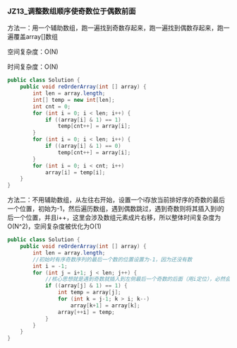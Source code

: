 ### JZ13_调整数组顺序使奇数位于偶数前面

方法一：用一个辅助数组，跑一遍找到奇数存起来，跑一遍找到偶数存起来，跑一遍覆盖array[]数组

空间复杂度：O(N)

时间复杂度：O(N)

```java
public class Solution {
    public void reOrderArray(int [] array) {
        int len = array.length;
        int[] temp = new int[len];
        int cnt = 0;
        for (int i = 0; i < len; i++) {
            if ((array[i] & 1) == 1)
                temp[cnt++] = array[i];
        }
        for (int i = 0; i < len; i++) {
            if ((array[i] & 1) == 0)
                temp[cnt++] = array[i];
        }
        for (int i = 0; i < cnt; i++)
            array[i] = temp[i];
    }
}
```

方法二：不用辅助数组，从左往右开始，设置一个i存放当前排好序的奇数的最后一个位置，初始为-1，然后遍历数组，遇到偶数跳过，遇到奇数则将其插入到i的后一个位置，并且i++，这里会涉及数组元素成片右移，所以整体时间复杂度为O(N^2)，空间复杂度被优化为O(1)

```java
public class Solution {
    public void reOrderArray(int [] array) {
        int len = array.length;
        //初始时有序奇数序列的最后一个数的位置设置为-1，因为还没有数
        int i = -1;
        for (int j = i+1; j < len; j++) {
            //核心思想就是遇到奇数就插入到左侧最后一个奇数的后面（用i定位），必然会涉及i+1~j-1的数组元素全体向右移动一位
            if ((array[j] & 1) == 1) {
                int temp = array[j];
                for (int k = j-1; k > i; k--)
                    array[k+1] = array[k];
                array[++i] = temp;
            }
        }
    }
}
```



